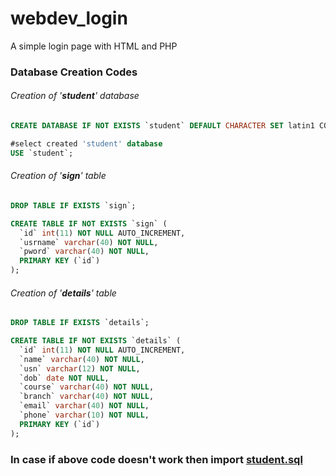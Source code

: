 # webdev_login
A simple login page with HTML and PHP


### Database Creation Codes

###### Creation of '**_student_**' database

```sql
CREATE DATABASE IF NOT EXISTS `student` DEFAULT CHARACTER SET latin1 COLLATE latin1_swedish_ci;

#select created 'student' database
USE `student`; 
```

###### Creation of '**_sign_**' table
```sql
DROP TABLE IF EXISTS `sign`;

CREATE TABLE IF NOT EXISTS `sign` (
  `id` int(11) NOT NULL AUTO_INCREMENT,
  `usrname` varchar(40) NOT NULL,
  `pword` varchar(40) NOT NULL,
  PRIMARY KEY (`id`)
);
```
###### Creation of '**_details_**' table
```sql
DROP TABLE IF EXISTS `details`;

CREATE TABLE IF NOT EXISTS `details` (
  `id` int(11) NOT NULL AUTO_INCREMENT,
  `name` varchar(40) NOT NULL,
  `usn` varchar(12) NOT NULL,
  `dob` date NOT NULL,
  `course` varchar(40) NOT NULL,
  `branch` varchar(40) NOT NULL,
  `email` varchar(40) NOT NULL,
  `phone` varchar(10) NOT NULL,
  PRIMARY KEY (`id`)
);
```

### In case if above code doesn't work then import [student.sql](https://github.com/ganesh-hegde97/webdev_login/blob/master/student.sql)
